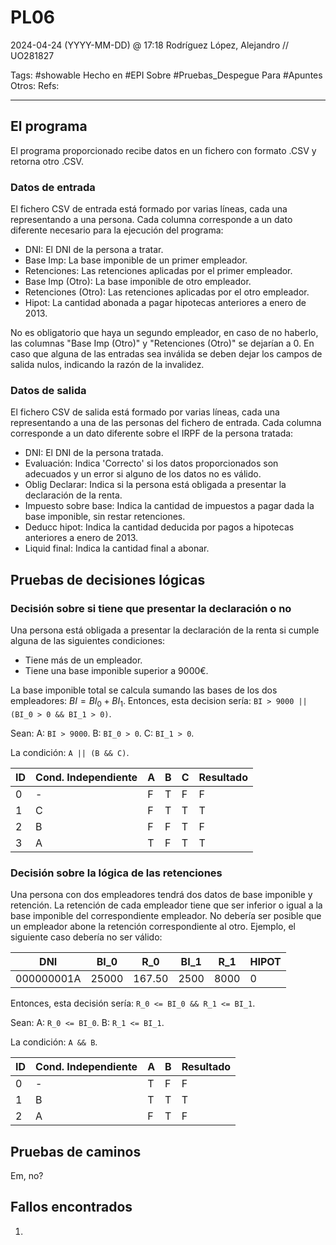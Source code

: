 # PL06
2024-04-24 (YYYY-MM-DD) @ 17:18
Rodríguez López, Alejandro // UO281827

Tags:
	#showable
	Hecho en #EPI
	Sobre #Pruebas_Despegue 
	Para #Apuntes
	Otros:
	Refs:
 
<hr>

## El programa

El programa proporcionado recibe datos en un fichero con formato .CSV y retorna otro .CSV.

### Datos de entrada

El fichero CSV de entrada está formado por varias líneas, cada una representando a una persona.
Cada columna corresponde a un dato diferente necesario para la ejecución del programa:
- DNI: El DNI de la persona a tratar.
- Base Imp: La base imponible de un primer empleador.
- Retenciones: Las retenciones aplicadas por el primer empleador.
- Base Imp (Otro): La base imponible de otro empleador.
- Retenciones (Otro): Las retenciones aplicadas por el otro empleador.
- Hipot: La cantidad abonada a pagar hipotecas anteriores a enero de 2013.

No es obligatorio que haya un segundo empleador, en caso de no haberlo, las columnas "Base Imp (Otro)" y "Retenciones (Otro)" se dejarían a 0.
En caso que alguna de las entradas sea inválida se deben dejar los campos de salida nulos, indicando la razón de la invalidez.

### Datos de salida

El fichero CSV de salida está formado por varias líneas, cada una representando a una de las personas del fichero de entrada.
Cada columna corresponde a un dato diferente sobre el IRPF de la persona tratada:
- DNI: El DNI de la persona tratada.
- Evaluación: Indica 'Correcto' si los datos proporcionados son adecuados y un error si alguno de los datos no es válido.
- Oblig Declarar: Indica si la persona está obligada a presentar la declaración de la renta.
- Impuesto sobre base: Indica la cantidad de impuestos a pagar dada la base imponible, sin restar retenciones.
- Deducc hipot: Indica la cantidad deducida por pagos a hipotecas anteriores a enero de 2013.
- Liquid final: Indica la cantidad final a abonar.

## Pruebas de decisiones lógicas

### Decisión sobre si tiene que presentar la declaración o no

Una persona está obligada a presentar la declaración de la renta si cumple alguna de las siguientes condiciones:
- Tiene más de un empleador.
- Tiene una base imponible superior a 9000€.

La base imponible total se calcula sumando las bases de los dos empleadores: $BI = BI_0 + BI_1$.
Entonces, esta decision sería: `BI > 9000 || (BI_0 > 0 && BI_1 > 0)`.

Sean:
A: `BI > 9000`.
B: `BI_0 > 0`.
C: `BI_1 > 0`.

La condición: `A || (B && C)`.

| ID  | Cond. Independiente | A   | B   | C   | Resultado |
| --- | ------------------- | --- | --- | --- | --------- |
| 0   | -                   | F   | T   | F   | F         |
| 1   | C                   | F   | T   | T   | T         |
| 2   | B                   | F   | F   | T   | F         |
| 3   | A                   | T   | F   | T   | T         |

### Decisión sobre la lógica de las retenciones

Una persona con dos empleadores tendrá dos datos de base imponible y retención.
La retención de cada empleador tiene que ser inferior o igual a la base imponible del correspondiente empleador.
No debería ser posible que un empleador abone la retención correspondiente al otro.
Ejemplo, el siguiente caso debería no ser válido:

| DNI        | BI_0  | R_0    | BI_1 | R_1  | HIPOT |
| ---------- | ----- | ------ | ---- | ---- | ----- |
| 000000001A | 25000 | 167.50 | 2500 | 8000 | 0     |

Entonces, esta decisión sería: `R_0 <= BI_0 && R_1 <= BI_1`.

Sean:
A: `R_0 <= BI_0`.
B: `R_1 <= BI_1`.

La condición: `A && B`.

| ID  | Cond. Independiente | A   | B   | Resultado |
| --- | ------------------- | --- | --- | --------- |
| 0   | -                   | T   | F   | F         |
| 1   | B                   | T   | T   | T         |
| 2   | A                   | F   | T   | F         |

## Pruebas de caminos

Em, no?

## Fallos encontrados

1. 